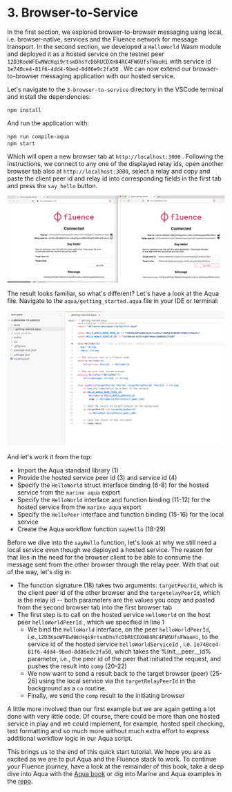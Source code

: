 # 3. Browser-to-Service

In the first section, we explored browser-to-browser messaging using local, i.e. browser-native, services and the Fluence network for message transport. In the second section, we developed a `HelloWorld` Wasm module and deployed it as a hosted service on the testnet peer `12D3KooWFEwNWcHqi9rtsmDhsYcDbRUCDXH84RC4FW6UfsFWaoHi` with service id `1e740ce4-81f6-4dd4-9bed-8d86e9c2fa50` . We can now extend our browser-to-browser messaging application with our hosted service.

Let's navigate to the `3-browser-to-service` directory in the VSCode terminal and install the dependencies:

```
npm install
```

And run the application with:

```
npm run compile-aqua
npm start
```

Which will open a new browser tab at `http://localhost:3000` . Following the instructions, we connect to any one of the displayed relay ids, open another browser tab also at `http://localhost:3000`, select a relay and copy and paste the client peer id and relay id into corresponding fields in the first tab and press the `say hello` button.

![Browser To Service Implementation](<../.gitbook/assets/image (38) (1) (1).png>)

The result looks familiar, so what's different? Let's have a look at the Aqua file. Navigate to the `aqua/getting_started.aqua` file in your IDE or terminal:

![getting-started.aqua](<../.gitbook/assets/image (50).png>)

And let's work it from the top:

* Import the Aqua standard library (1)
* Provide the hosted service peer id (3) and service id (4)
* Specify the `HelloWorld` struct interface binding (6-8) for the hosted service from the `marine aqua` export
* Specify the `HelloWorld` interface and function binding (11-12) for the hosted service from the `marine aqua` export
* Specify the `HelloPeer` interface and function binding (15-16) for the local service
* Create the Aqua workflow function `sayHello` (18-29)

Before we dive into the `sayHello` function, let's look at why we still need a local service even though we deployed a hosted service. The reason for that lies in the need for the browser client to be able to consume the message sent from the other browser through the relay peer. With that out of the way, let's dig in:

* The function signature (18) takes two arguments: `targetPeerId`, which is the client peer id of the other browser and the `targetelayPeerId`, which is the relay id -- both parameters are the values you copy and pasted from the second browser tab into the first browser tab
* The first step is to call on the hosted service `HelloWorld` on the host peer `helloWorldPeerId` , which we specified in line 1
  * We bind the `HelloWorld` interface, on the peer `helloWorldPeerId`, i.e.,`12D3KooWFEwNWcHqi9rtsmDhsYcDbRUCDXH84RC4FW6UfsFWaoHi`, to the service id of the hosted service `helloWorldServiceId` , i.e. `1e740ce4-81f6-4dd4-9bed-8d86e9c2fa50`, which takes the %init\_\_peer\_\_id% parameter, i.e., the peer id of the peer that initiated the request, and pushes the result into `comp` (20-22)
  * We now want to send a result back to the target browser (peer) (25-26) using the local service via the `targetRelayPeerId` in the background as a `co` routine.
  * Finally, we send the `comp` result to the initiating browser

A little more involved than our first example but we are again getting a lot done with very little code. Of course, there could be more than one hosted service in play and we could implement, for example, hosted spell checking, text formatting and so much more without much extra effort to express additional workflow logic in our Aqua script.

This brings us to the end of this quick start tutorial. We hope you are as excited as we are to put Aqua and the Fluence stack to work. To continue your Fluence journey, have a look at the remainder of this book, take a deep dive into Aqua with the [Aqua book](https://doc.fluence.dev/aqua-book/) or dig into Marine and Aqua examples in the [repo](https://github.com/fluencelabs/examples).
